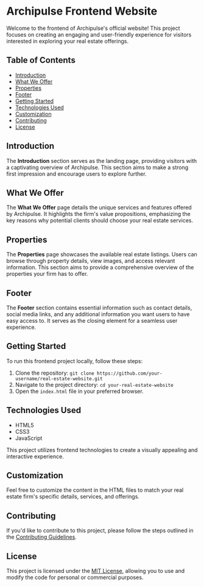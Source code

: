 # Archipulse Frontend Website

Welcome to the frontend of Archipulse's official website! This project focuses on creating an engaging and user-friendly experience for visitors interested in exploring your real estate offerings.

## Table of Contents

- [Introduction](#introduction)
- [What We Offer](#what-we-offer)
- [Properties](#properties)
- [Footer](#footer)
- [Getting Started](#getting-started)
- [Technologies Used](#technologies-used)
- [Customization](#customization)
- [Contributing](#contributing)
- [License](#license)

## Introduction

The **Introduction** section serves as the landing page, providing visitors with a captivating overview of Archipulse. This section aims to make a strong first impression and encourage users to explore further.

## What We Offer

The **What We Offer** page details the unique services and features offered by Archipulse. It highlights the firm's value propositions, emphasizing the key reasons why potential clients should choose your real estate services.

## Properties

The **Properties** page showcases the available real estate listings. Users can browse through property details, view images, and access relevant information. This section aims to provide a comprehensive overview of the properties your firm has to offer.

## Footer

The **Footer** section contains essential information such as contact details, social media links, and any additional information you want users to have easy access to. It serves as the closing element for a seamless user experience.

## Getting Started

To run this frontend project locally, follow these steps:

1. Clone the repository: `git clone https://github.com/your-username/real-estate-website.git`
2. Navigate to the project directory: `cd your-real-estate-website`
3. Open the `index.html` file in your preferred browser.

## Technologies Used

- HTML5
- CSS3
- JavaScript

This project utilizes frontend technologies to create a visually appealing and interactive experience.

## Customization

Feel free to customize the content in the HTML files to match your real estate firm's specific details, services, and offerings.

## Contributing

If you'd like to contribute to this project, please follow the steps outlined in the [Contributing Guidelines](CONTRIBUTING.md).

## License

This project is licensed under the [MIT License](LICENSE), allowing you to use and modify the code for personal or commercial purposes.
